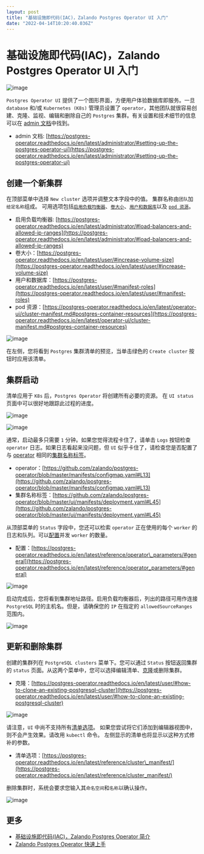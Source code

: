 ```yaml
---
layout: post
title: "基础设施即代码(IAC)，Zalando Postgres Operator UI 入门"
date: "2022-04-14T10:20:40.036Z"
---
```

基础设施即代码(IAC)，Zalando Postgres Operator UI 入门
============================================

![image](https://img2022.cnblogs.com/blog/436453/202204/436453-20220414150103564-1621655847.png)

`Postgres Operator UI` 提供了一个图形界面，方便用户体验数据库即服务。一旦 `database` 和/或 `Kubernetes (K8s)` 管理员设置了 `operator`，其他团队就很容易创建、克隆、监视、编辑和删除自己的 `Postgres` 集群。有关设置和技术细节的信息可以在 [admin 文档](https://postgres-operator.readthedocs.io/en/latest/administrator/#setting-up-the-postgres-operator-ui)中找到。

*   admin 文档: [https://postgres-operator.readthedocs.io/en/latest/administrator/#setting-up-the-postgres-operator-ui](https://postgres-operator.readthedocs.io/en/latest/administrator/#setting-up-the-postgres-operator-ui)

创建一个新集群
-------

在顶部菜单中选择 `New cluster` 选项并调整文本字段中的值。 集群名称由`团队`加`给定名称`组成。 可用选项包括[`启用负载均衡器`](https://postgres-operator.readthedocs.io/en/latest/administrator/#load-balancers-and-allowed-ip-ranges)、[`卷大小`](https://postgres-operator.readthedocs.io/en/latest/user/#increase-volume-size)、[`用户和数据库`](https://postgres-operator.readthedocs.io/en/latest/user/#manifest-roles)以及 [`pod 资源`](https://postgres-operator.readthedocs.io/en/latest/operator-ui/cluster-manifest.md#postgres-container-resources)。

*   启用负载均衡器: [https://postgres-operator.readthedocs.io/en/latest/administrator/#load-balancers-and-allowed-ip-ranges](https://postgres-operator.readthedocs.io/en/latest/administrator/#load-balancers-and-allowed-ip-ranges)
*   卷大小：[https://postgres-operator.readthedocs.io/en/latest/user/#increase-volume-size](https://postgres-operator.readthedocs.io/en/latest/user/#increase-volume-size)
*   用户和数据库：[https://postgres-operator.readthedocs.io/en/latest/user/#manifest-roles](https://postgres-operator.readthedocs.io/en/latest/user/#manifest-roles)
*   pod 资源：[https://postgres-operator.readthedocs.io/en/latest/operator-ui/cluster-manifest.md#postgres-container-resources](https://postgres-operator.readthedocs.io/en/latest/operator-ui/cluster-manifest.md#postgres-container-resources)

![image](https://img2022.cnblogs.com/blog/436453/202204/436453-20220414150124886-1614926358.png)

在左侧，您将看到 `Postgres` 集群清单的预览，当单击绿色的 `Create cluster` 按钮时应用该清单。

集群启动
----

清单应用于 `K8s` 后，`Postgres Operator` 将创建所有必要的资源。 在 `UI status` 页面中可以很好地跟踪此过程的进度。

![image](https://img2022.cnblogs.com/blog/436453/202204/436453-20220414150141728-73521440.png)

![image](https://img2022.cnblogs.com/blog/436453/202204/436453-20220414150151878-245560507.png)

通常，启动最多只需要 `1` 分钟。如果您觉得流程卡住了，请单击 `Logs` 按钮检查 `operator` 日志。如果日志看起来没问题，但 `UI` 似乎卡住了，请检查您是否配置了与 [operator](https://github.com/zalando/postgres-operator/blob/master/manifests/configmap.yaml#L13) 相同的[集群名称标签](https://github.com/zalando/postgres-operator/blob/master/ui/manifests/deployment.yaml#L45)。

*   operator：[https://github.com/zalando/postgres-operator/blob/master/manifests/configmap.yaml#L13](https://github.com/zalando/postgres-operator/blob/master/manifests/configmap.yaml#L13)
*   集群名称标签：[https://github.com/zalando/postgres-operator/blob/master/ui/manifests/deployment.yaml#L45](https://github.com/zalando/postgres-operator/blob/master/ui/manifests/deployment.yaml#L45)

从顶部菜单的 `Status` 字段中，您还可以检索 `operator` 正在使用的每个 `worker` 的日志和队列。可以[配置](https://postgres-operator.readthedocs.io/en/latest/reference/operator_parameters/#general)并发 `worker` 的数量。

*   配置：[https://postgres-operator.readthedocs.io/en/latest/reference/operator\_parameters/#general](https://postgres-operator.readthedocs.io/en/latest/reference/operator_parameters/#general)

![image](https://img2022.cnblogs.com/blog/436453/202204/436453-20220414150204733-339898908.png)

启动完成后，您将看到集群地址路径。启用负载均衡器后，列出的路径可用作连接 `PostgreSQL` 时的主机名。但是，请确保您的 `IP` 在指定的 `allowedSourceRanges` 范围内。

![image](https://img2022.cnblogs.com/blog/436453/202204/436453-20220414150221595-482356853.png)

更新和删除集群
-------

创建的集群列在 `PostgreSQL clusters` 菜单下。您可以通过 `Status` 按钮返回集群的 `status` 页面。从这两个菜单中，您可以选择编辑清单、[克隆](https://postgres-operator.readthedocs.io/en/latest/user/#how-to-clone-an-existing-postgresql-cluster)或删除集群。

*   克隆：[https://postgres-operator.readthedocs.io/en/latest/user/#how-to-clone-an-existing-postgresql-cluster](https://postgres-operator.readthedocs.io/en/latest/user/#how-to-clone-an-existing-postgresql-cluster)

![image](https://img2022.cnblogs.com/blog/436453/202204/436453-20220414150233516-1228304551.png)

请注意，`UI` 中尚不支持所有[清单选项](https://postgres-operator.readthedocs.io/en/latest/reference/cluster_manifest/)。 如果您尝试将它们添加到编辑器视图中，则不会产生效果。请改用 `kubectl` 命令。 左侧显示的清单也将显示以这种方式修补的参数。

*   清单选项：[https://postgres-operator.readthedocs.io/en/latest/reference/cluster\_manifest/](https://postgres-operator.readthedocs.io/en/latest/reference/cluster_manifest/)

删除集群时，系统会要求您输入其`命名空间`和`名称`以确认操作。

![image](https://img2022.cnblogs.com/blog/436453/202204/436453-20220414150242687-887655850.png)

更多
--

*   [基础设施即代码(IAC)，Zalando Postgres Operator 简介](https://mp.weixin.qq.com/s/kr6A06JfDaxx6If42yGFhQ)
*   [Zalando Postgres Operator 快速上手](https://mp.weixin.qq.com/s/ZlvyIr5dfuyhw_BPjBH-aA)